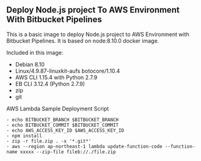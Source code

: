 Deploy Node.js project To AWS Environment With Bitbucket Pipelines
---

This is a basic image to deploy Node.js project to AWS Environment with Bitbucket Pipelines.
It is based on node:8.10.0 docker image.

Included in this image:
- Debian 8.10
- Linux/4.9.87-linuxkit-aufs botocore/1.10.4
- AWS CLI 1.15.4 with Python 2.7.9
- EB CLI 3.12.4 (Python 2.7.9)
- zip
- git

AWS Lambda Sample Deployment Script

```
- echo BITBUCKET_BRANCH $BITBUCKET_BRANCH
- echo BITBUCKET_COMMIT $BITBUCKET_COMMIT
- echo AWS_ACCESS_KEY_ID $AWS_ACCESS_KEY_ID
- npm install
- zip -r file.zip . -x '*.git*'
- aws --region ap-northeast-1 lambda update-function-code --function-name xxxxx --zip-file fileb://./file.zip
```
